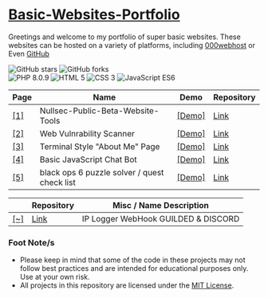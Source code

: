 # [Basic-Websites-Portfolio](https://sircryptic.github.io/Basic-Websites-Portfolio/)

Greetings and welcome to my portfolio of super basic websites. These websites can be hosted on a variety of platforms, including [000webhost](https://www.000webhost.com) or Even [GitHub](https://github.com)

<div align="left">
  <img src="https://img.shields.io/github/stars/sircryptic/Basic-Websites-Portfolio.svg" alt="GitHub stars">
  <img src="https://img.shields.io/github/forks/sircryptic/Basic-Websites-Portfolio.svg" alt="GitHub forks">
</div>

<div align="left">
  <img src="https://img.shields.io/badge/PHP-8.0.9-777BB4.svg?logo=php&logoColor=white" alt="PHP 8.0.9">
  <img src="https://img.shields.io/badge/HTML-5-orange.svg" alt="HTML 5">
  <img src="https://img.shields.io/badge/CSS-3-blueviolet.svg" alt="CSS 3">
  <img src="https://img.shields.io/badge/JavaScript-ES6-yellow.svg" alt="JavaScript ES6">
</div>

| Page | Name | Demo | Repository |
| - | ---- | ---- | ---------- |
| [[1]](https://sircryptic.github.io/Basic-Websites-Portfolio/Nullsec-Public-Beta-Website-Tools/) | Nullsec-Public-Beta-Website-Tools | [[Demo]](https://nst-dev.000webhostapp.com/betawebtools/) | [Link](https://github.com/SirCryptic/Basic-Websites-Portfolio/tree/main/Nullsec-Public-Beta-Website-Tools/Website-Tools) |
| [[2]](https://sircryptic.github.io/Basic-Websites-Portfolio/WebVulnrabilityScanner/) | Web Vulnrability Scanner | [[Demo]](https://nst-dev.000webhostapp.com/tools/scanner.php) | [Link](https://github.com/SirCryptic/Basic-Websites-Portfolio/tree/main/WebVulnrabilityScanner) |
| [[3]](https://sircryptic.github.io/Basic-Websites-Portfolio/Terminal%20Style%20About%20Page/) | Terminal Style "About Me" Page | [[Demo]](https://sircryptic.github.io/Basic-Websites-Portfolio/Terminal%20Style%20About%20Page/Terminal%20Style%20About%20Page/) | [Link](https://github.com/SirCryptic/Basic-Websites-Portfolio/tree/main/Terminal%20Style%20About%20Page/Terminal%20Style%20About%20Page) |
| [[4]](https://sircryptic.github.io/Basic-Websites-Portfolio/Simple-Chat-Bot-JS/) | Basic JavaScript Chat Bot | [[Demo]](https://sircryptic.github.io/Basic-Websites-Portfolio/Simple-Chat-Bot-JS/ChatBot/index.html) | [Link](https://github.com/SirCryptic/Basic-Websites-Portfolio/tree/main/Simple-Chat-Bot-JS) |
| [[5]](https://sircryptic.github.io/Basic-Websites-Portfolio/bo/) | black ops 6 puzzle solver / quest check list | [[Demo]](https://sircryptic.github.io/Basic-Websites-Portfolio/bo/) | [Link](https://github.com/SirCryptic/Basic-Websites-Portfolio/tree/main/bo) |



|  | Repository | Misc / Name Description |
| --- | --- | --- |
| [[~]](https://sircryptic.github.io/Basic-Websites-Portfolio/Ip_Logger_WebHook_GUILDED%26DISCORD) | [Link](https://github.com/SirCryptic/Basic-Websites-Portfolio/tree/main/Ip_Logger_WebHook_GUILDED%26DISCORD/IPLogger) | IP Logger WebHook GUILDED & DISCORD |



### Foot Note/s
- Please keep in mind that some of the code in these projects may not follow best practices and are intended for educational purposes only. Use at your own risk.
- All projects in this repository are licensed under the [MIT License](https://github.com/SirCryptic/Basic-Websites-Portfolio/blob/main/LICENSE).

